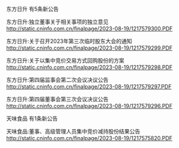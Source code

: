 东方日升 有5条新公告 

东方日升:独立董事关于相关事项的独立意见 http://static.cninfo.com.cn/finalpage/2023-08-19/1217579300.PDF 

东方日升:关于召开2023年第三次临时股东大会的通知 http://static.cninfo.com.cn/finalpage/2023-08-19/1217579299.PDF 

东方日升:关于以集中竞价交易方式回购股份的方案 http://static.cninfo.com.cn/finalpage/2023-08-19/1217579298.PDF 

东方日升:第四届监事会第二次会议决议公告 http://static.cninfo.com.cn/finalpage/2023-08-19/1217579297.PDF 

东方日升:第四届董事会第三次会议决议公告 http://static.cninfo.com.cn/finalpage/2023-08-19/1217579296.PDF 

天味食品 有1条新公告 

天味食品:董事、高级管理人员集中竞价减持股份结果公告 http://static.cninfo.com.cn/finalpage/2023-08-19/1217575820.PDF 

